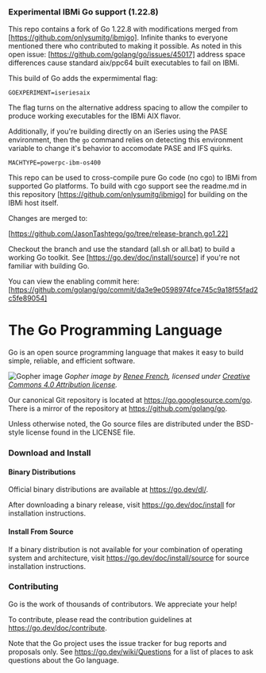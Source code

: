 ### Experimental IBMi Go support (1.22.8)
This repo contains a fork of Go 1.22.8 with modifications merged from [https://github.com/onlysumitg/ibmigo]. 
Infinite thanks to everyone mentioned there who contributed to making it possible.
As noted in this open issue: [https://github.com/golang/go/issues/45017] address space differences cause standard aix/ppc64 built executables to fail on IBMi. 

This build of Go adds the expermimental flag:
```
GOEXPERIMENT=iseriesaix
```
The flag turns on the alternative address spacing to allow the compiler to produce working executables for the IBMi AIX flavor.

Additionally, if you're building directly on an iSeries using the PASE environment, then the ```go``` command relies on detecting this environment variable to change it's behavior to accomodate PASE and IFS quirks.
```
MACHTYPE=powerpc-ibm-os400
```
This repo can be used to cross-compile pure Go code (no cgo) to IBMi from supported Go platforms. 
To build with cgo support see the readme.md in this repository [https://github.com/onlysumitg/ibmigo] for building on the IBMi host itself.


Changes are merged to:

[https://github.com/JasonTashtego/go/tree/release-branch.go1.22]

Checkout the branch and use the standard (all.sh or all.bat) to build a working Go toolkit. See [https://go.dev/doc/install/source] if you're not familiar with building Go.

You can view the enabling commit here:
[https://github.com/golang/go/commit/da3e9e0598974fce745c9a18f55fad2c5fe89054]


# The Go Programming Language

Go is an open source programming language that makes it easy to build simple,
reliable, and efficient software.

![Gopher image](https://golang.org/doc/gopher/fiveyears.jpg)
*Gopher image by [Renee French][rf], licensed under [Creative Commons 4.0 Attribution license][cc4-by].*

Our canonical Git repository is located at https://go.googlesource.com/go.
There is a mirror of the repository at https://github.com/golang/go.

Unless otherwise noted, the Go source files are distributed under the
BSD-style license found in the LICENSE file.

### Download and Install

#### Binary Distributions

Official binary distributions are available at https://go.dev/dl/.

After downloading a binary release, visit https://go.dev/doc/install
for installation instructions.

#### Install From Source

If a binary distribution is not available for your combination of
operating system and architecture, visit
https://go.dev/doc/install/source
for source installation instructions.

### Contributing

Go is the work of thousands of contributors. We appreciate your help!

To contribute, please read the contribution guidelines at https://go.dev/doc/contribute.

Note that the Go project uses the issue tracker for bug reports and
proposals only. See https://go.dev/wiki/Questions for a list of
places to ask questions about the Go language.

[rf]: https://reneefrench.blogspot.com/
[cc4-by]: https://creativecommons.org/licenses/by/4.0/

